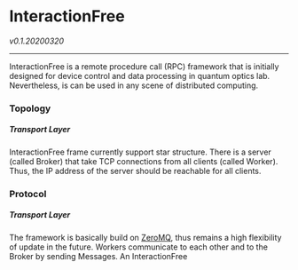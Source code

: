 # InteractionFree

*v0.1.20200320*

------

InteractionFree is a remote procedure call (RPC) framework that is initially designed for device control and data processing in quantum optics lab. Nevertheless, is can be used in any scene of distributed computing.



### Topology

##### Transport Layer

InteractionFree frame currently support star structure. There is a server (called Broker) that take TCP connections from all clients (called Worker). Thus, the IP address of the server should be reachable for all clients.



### Protocol

##### Transport Layer

The framework is basically build on [ZeroMQ](https://zeromq.org/), thus remains a high flexibility of update in the future. Workers communicate to each other and to the Broker by sending Messages. An InteractionFree